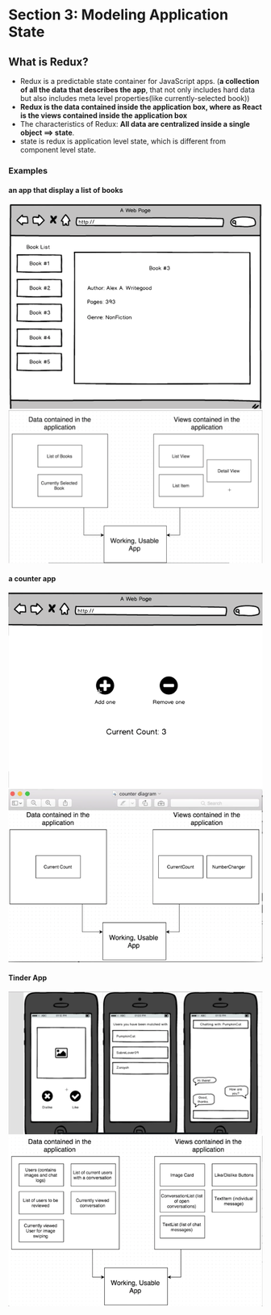 # Section 3: Modeling Application State
## What is Redux?
* Redux is a predictable state container for JavaScript apps. (**a collection of all the data that describes the app**, that not only includes hard data but also includes meta level properties(like currently-selected book))
* **Redux is the data contained inside the application box, where as React is the views contained inside the application box**
* The characteristics of Redux: **All data are centralized inside a single object ==> state**.
* state is redux is application level state, which is different from component level state.

### Examples

#### an app that display a list of books
![](https://raw.githubusercontent.com/floydchenchen/pictures/master/Screen%20Shot%202018-04-13%20at%209.44.43%20AM.png)
![](https://raw.githubusercontent.com/floydchenchen/pictures/master/Screen%20Shot%202018-04-13%20at%209.45.36%20AM.png)

#### a counter app
![](https://raw.githubusercontent.com/floydchenchen/pictures/master/Screen%20Shot%202018-04-13%20at%209.54.23%20AM.png)
![](https://raw.githubusercontent.com/floydchenchen/pictures/master/Screen%20Shot%202018-04-13%20at%209.54.40%20AM.png)

#### Tinder App
![](https://raw.githubusercontent.com/floydchenchen/pictures/master/Screen%20Shot%202018-04-13%20at%209.57.37%20AM.png)
![](https://raw.githubusercontent.com/floydchenchen/pictures/master/Screen%20Shot%202018-04-13%20at%209.58.01%20AM.png)


